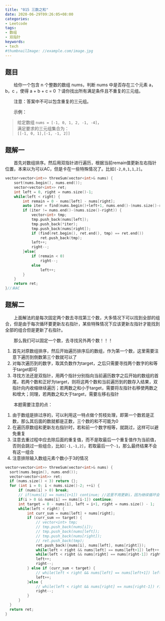 ```yaml
---
title: "015 三数之和"
date: 2020-06-29T09:26:05+08:00
categories:
- Leetcode
tags:
- 数组
- 双指针
keywords:
- tech
#thumbnailImage: //example.com/image.jpg
---
```


<!--more-->
## 题目
　　给你一个包含 n 个整数的数组 nums，判断 nums 中是否存在三个元素 a，b，c ，使得 a + b + c = 0 ？请你找出所有满足条件且不重复的三元组。

　　注意：答案中不可以包含重复的三元组。

　　示例：
> 给定数组 `nums = [-1, 0, 1, 2, -1, -4]`，  
> 满足要求的三元组集合为：  
> `[[-1, 0, 1],[-1, -1, 2]]`

## 题解一
　　首先对数组排序。然后用双指针进行遍历，根据当前remain值更新左右指针位置，本来以为可以AC，但是卡在一些特殊情况了。比如`[-2,0,1,1,2]`。

```cpp
vector<vector<int>> threeSum(vector<int>& nums) {
    sort(nums.begin(), nums.end());
    vector<vector<int>> ret;
    int left = 0, right = nums.size()-1;
    while(left < right) {
        int remain = 0 - nums[left] - nums[right];
        auto iter = find(nums.begin()+left+1, nums.end()-(nums.size()-right), remain);
        if (iter != nums.end()-(nums.size()-right)) {
            vector<int> tmp;
            tmp.push_back(nums[left]);
            tmp.push_back(*iter);
            tmp.push_back(nums[right]);
            if (find(ret.begin(), ret.end(), tmp) == ret.end())
                ret.push_back(tmp);
            left++;
            right--;
        }else{
            if (remain < 0)
                right--;
            else
                left++;
        }
    }
    return ret;
}//未AC
```

## 题解二
　　上面解法的是每次固定两个数去寻找第三个数，大多情况下可以找到全部的组合，但是由于每次循环要更新左右指针，某些特殊情况下应该更新左指针才能找到全部的组合但是更新了右指针。

　　那么我们可以固定一个数，去寻找另外两个数！！！

1. 首先对原数组排序，然后开始遍历排序后的数组，作为第一个数，这里需要注意下遍历到倒数第三个数就可以了
2. 对每次遍历到的数字，取其负数作为target，之后只需要寻找两个数字的和等于target即可
3. 寻找方法还是双指针，用两个指针分别指向当前遍历数字之后开始的数组的首尾，若两个数和正好为target，则将这两个数和当前遍历到的数存入结果，双指针向内收缩继续遍历；若两数之和小于target，需要将左指针右移使两数之和增大；同理，若两数之和大于target，需要左移右指针

　　本题需要注意的点：
1. 由于数组是排过序的，可以利用这一特点做个剪枝处理，即第一个数若是正数，那么其后面的数就都是正数，三个数的和不可能为0
2. 在遍历原数组和更新左右指针时，若和前一个数字相等，就跳过，这样可以避免重复
3. 注意去重过程中应去除后面的重复值，而不是取最后一个重复值作为当前值，否则会跳过一些组合，比如`[-1,-1,2]`，若取最后一个`-1`，那么最终结果不会有这一组合
4. 注意排除输入数组元素个数小于3的情况

```cpp
vector<vector<int>> threeSum(vector<int>& nums) {
  sort(nums.begin(), nums.end());
  vector<vector<int>> ret;
  if (nums.size() < 3) return {};
  for (int i = 0; i < nums.size()-2; ++i) {
      if (nums[i] > 0) break;
      // if(nums[i] == nums[i+1]) continue; //这里不用更新i，因为继续循环会自己更新i
      if(i > 0 && nums[i] == nums[i-1]) continue;
      int target = 0 - nums[i], left = i+1, right = nums.size() - 1;
      while(left < right) {
          int curr_sum = nums[left] + nums[right];
          if (curr_sum == target) {
              // vector<int> tmp;
              // tmp.push_back(nums[i]);
              // tmp.push_back(nums[left]);
              // tmp.push_back(nums[right]);
              // ret.push_back(tmp);
              ret.push_back({nums[i], nums[left], nums[right]});
              while(left < right && nums[left] == nums[left+1]) left++;//只有在这种情况需要去重
              while(left < right && nums[right] == nums[right-1]) right--;
              left++;
              right--;
          } else if (curr_sum < target) {
              // while(left < right && nums[left] == nums[left+1]) left++;
              left++;
          }else {
              // while(left < right && nums[right] == nums[right-1]) right--;
              right--;
          }
      }
  }
  return ret;
}
```